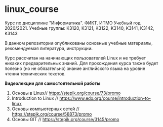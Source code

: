 # linux_course
Курс по дисциплине "Информатика". ФИКТ. ИТМО  Учебный год 2020/2021. Учебные группы: K3120, K3121, K3122, K3140, K3141, K3142, K3143

В данном репозитории опубликованы основные учебные материалы, рекомендуемая литература, инструкции.

Курс рассчитан на начинающих пользователей Linux и не требует никаких предварительных знаний. Для прохождения курса также будет полезно (но не обязательно) знание английского языка на уровне чтения технических текстов.


**Видеолекции для самостоятельной работы**

1.	Основы в Linux// https://stepik.org/course/73/promo
2.	Introduction to Linux // https://www.edx.org/course/introduction-to-linux
3.	Основы компьютерных сетей // https://stepik.org/course/58873/promo
4. Основы GIT // https://stepik.org/course/3145/promo
